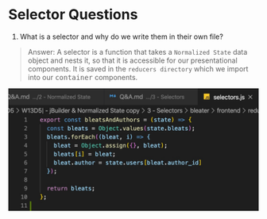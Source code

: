 # Selector Questions

1. What is a selector and why do we write them in their own file?
>Answer: A selector is a function that takes a `Normalized State` data object and nests it, so that it is accessible for our presentational components. It is saved in the `reducers directory` which we import into our <kbd>container</kbd> components.

![alt text](./Screen&#32;Shot&#32;2020-02-08&#32;at&#32;1.jpg "Selector Example") 